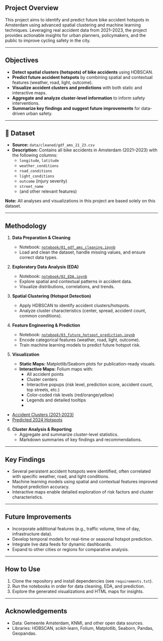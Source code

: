

##  Project Overview

This project aims to identify and predict future bike accident hotspots in Amsterdam using advanced spatial clustering and machine learning techniques. Leveraging real accident data from 2021–2023, the project provides actionable insights for urban planners, policymakers, and the public to improve cycling safety in the city.

---

##  Objectives

- **Detect spatial clusters (hotspots) of bike accidents** using HDBSCAN.
- **Predict future accident hotspots** by combining spatial and contextual features (weather, road, light, outcome).
- **Visualize accident clusters and predictions** with both static and interactive maps.
- **Aggregate and analyze cluster-level information** to inform safety interventions.
- **Summarize key findings and suggest future improvements** for data-driven urban safety.

---

## 📂 Dataset

- **Source:** `data/cleaned/gdf_ams_21_23.csv`
- **Description:** Contains all bike accidents in Amsterdam (2021–2023) with the following columns:
  - `longitude`, `latitude`
  - `weather_conditions`
  - `road_conditions`
  - `light_conditions`
  - `outcome` (injury severity)
  - `street_name`
  - (and other relevant features)

**Note:** All analyses and visualizations in this project are based solely on this dataset.

---

##  Methodology

1. **Data Preparation & Cleaning**
   - Notebook: [`notebook/01_gdf_ams_cleaning.ipynb`](notebook/01_gdf_ams_cleaning.ipynb)
   - Load and clean the dataset, handle missing values, and ensure correct data types.

2. **Exploratory Data Analysis (EDA)**
   - Notebook: [`notebook/02_EDA.ipynb`](notebook/02_EDA.ipynb)
   - Explore spatial and contextual patterns in accident data.
   - Visualize distributions, correlations, and trends.

3. **Spatial Clustering (Hotspot Detection)**
   - Apply HDBSCAN to identify accident clusters/hotspots.
   - Analyze cluster characteristics (center, spread, accident count, common conditions).

4. **Feature Engineering & Prediction**
   - Notebook: [`notebook/03_future_hotspot_prediction.ipynb`](notebook/03_future_hotspot_prediction.ipynb)
   - Encode categorical features (weather, road, light, outcome).
   - Train machine learning models to predict future hotspot risk.

5. **Visualization**
   - **Static Maps:** Matplotlib/Seaborn plots for publication-ready visuals.
   - **Interactive Maps:** Folium maps with:
     - All accident points
     - Cluster centers
     - Interactive popups (risk level, prediction score, accident count, top streets, etc.)
     - Color-coded risk levels (red/orange/yellow)
     - Legends and detailed tooltips
     - 
  * [Accident Clusters (2021‑2023)](https://esradem.github.io/Prediction_Bike_Accident_Amsterdam/docs/amsterdam_bike_accidents_cluster.html)
  * [Predicted 2024 Hotspots](https://esradem.github.io/Prediction_Bike_Accident_Amsterdam/docs/hotspot_clusters_map.html)


6. **Cluster Analysis & Reporting**
   - Aggregate and summarize cluster-level statistics.
   - Markdown summaries of key findings and recommendations.



---

##  Key Findings

- Several persistent accident hotspots were identified, often correlated with specific weather, road, and light conditions.
- Machine learning models using spatial and contextual features improved hotspot prediction accuracy.
- Interactive maps enable detailed exploration of risk factors and cluster characteristics.

---

##  Future Improvements

- Incorporate additional features (e.g., traffic volume, time of day, infrastructure data).
- Develop temporal models for real-time or seasonal hotspot prediction.
- Integrate live data feeds for dynamic dashboards.
- Expand to other cities or regions for comparative analysis.

---

## How to Use

1. Clone the repository and install dependencies (see `requirements.txt`).
2. Run the notebooks in order for data cleaning, EDA, and prediction.
3. Explore the generated visualizations and HTML maps for insights.

---



## Acknowledgements

- Data: Gemeente Amsterdam, KNMI, and other open data sources.
- Libraries: HDBSCAN, scikit-learn, Folium, Matplotlib, Seaborn, Pandas, Geopandas.


